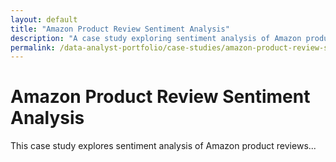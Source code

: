 ```yaml
---
layout: default
title: "Amazon Product Review Sentiment Analysis"
description: "A case study exploring sentiment analysis of Amazon product reviews."
permalink: /data-analyst-portfolio/case-studies/amazon-product-review-sentiment-analysis/
---
```


# Amazon Product Review Sentiment Analysis

This case study explores sentiment analysis of Amazon product reviews...
